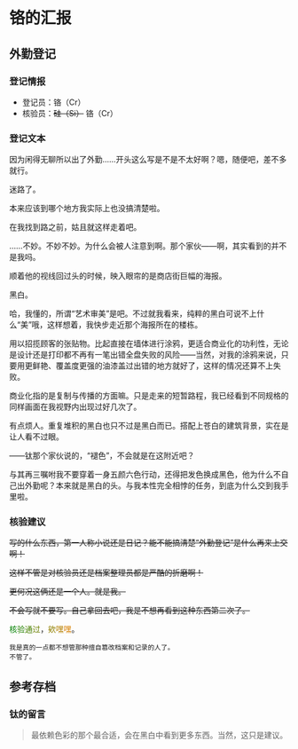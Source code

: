 # 铬的汇报

## 外勤登记

### 登记情报

- 登记员：铬（Cr）
- 核验员：~~硅（Si）~~ 铬（Cr）

### 登记文本

因为闲得无聊所以出了外勤……开头这么写是不是不太好啊？嗯，随便吧，差不多就行。

迷路了。

本来应该到哪个地方我实际上也没搞清楚啦。

在我找到路之前，姑且就这样走着吧。

……不妙。不妙不妙。为什么会被人注意到啊。那个家伙——啊，其实看到的并不是我吗。

顺着他的视线回过头的时候，映入眼帘的是商店街巨幅的海报。

黑白。

哈，我懂的，所谓“艺术审美”是吧。不过就我看来，纯粹的黑白可说不上什么“美”哦，这样想着，我快步走近那个海报所在的楼栋。

用以招揽顾客的张贴物。比起直接在墙体进行涂鸦，更适合商业化的功利性，无论是设计还是打印都不再有一笔出错全盘失败的风险——当然，对我的涂鸦来说，只要用更鲜艳、覆盖度更强的油漆盖过出错的地方就好了，这样的情况还算不上失败。

商业化指的是复制与传播的方面嘛。只是走来的短暂路程，我已经看到不同规格的同样画面在我视野内出现过好几次了。

有点烦人。重复堆积的黑白也只不过是黑白而已。搭配上苍白的建筑背景，实在是让人看不过眼。

——钛那个家伙说的，“褪色”，不会就是在这附近吧？

与其再三嘱咐我不要穿着一身五颜六色行动，还得把发色换成黑色，他为什么不自己出外勤呢？本来就是黑白的头。与我本性完全相悖的任务，到底为什么交到我手里啦。

### 核验建议

~~写的什么东西，第一人称小说还是日记？能不能搞清楚“外勤登记”是什么再来上交啊！~~

~~这样不管是对核验员还是档案整理员都是严酷的折磨啊！~~

~~更何况这俩还是一个人。就是我。~~

~~不会写就不要写。自己拿回去吧，我是不想再看到这种东西第二次了。~~

<font color=#008000>核</font><font color=#248000>验</font><font color=#488000>通</font><font color=#6C8000>过</font>，<font color=#908000>欸</font><font color=#B48000>嘿</font><font color=#D88000>嘿</font>。
```
我是真的一点都不想管那种擅自篡改档案和记录的人了。
不管了。
```

## 参考存档

### 钛的留言

>最依赖色彩的那个最合适，会在黑白中看到更多东西。当然，这只是建议。